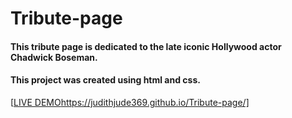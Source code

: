 # Tribute-page
#### This tribute page is dedicated to the late iconic Hollywood actor Chadwick Boseman. 
#### This project was created using html and css.
[[LIVE DEMO](https://judithjude369.github.io/Tribute-page/)https://judithjude369.github.io/Tribute-page/]
